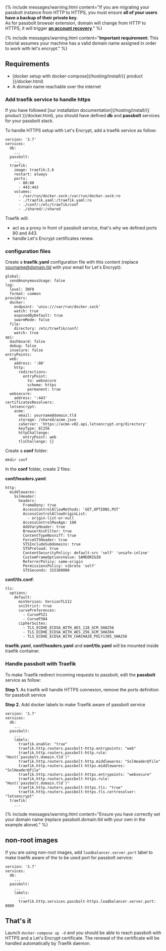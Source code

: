 {% include messages/warning.html
    content="If you are migrating your passbolt instance from HTTP to HTTPS, you must ensure <b>all of your users have a backup of their private key</b>.<br />
    As for passbolt browser extension, domain will change from HTTP to HTTPS, it will trigger <b><a href='/faq/start/account-recover'>an account recovery</a></b>."
%}

{%
    include messages/warning.html
    content="**Important requirement:** This tutorial assumes your machine has a valid domain name assigned in
    order to work with let's encrypt."
%}

## Requirements

* [docker setup with docker-compose](/hosting/install/{{ product }}/docker.html)
* A domain name reachable over the internet

### Add traefik service to handle https

If you have followed [our installation documentation](/hosting/install/{{ product }}/docker.html), you should have defined **db** and **passbolt** services for your passbolt stack.

To handle HTTPS setup with Let's Encrypt, add a traefik service as follow:

```
version: '3.7'
services:
  db:
    ...
  passbolt:
    ...
  traefik:
    image: traefik:2.6
    restart: always
    ports:
      - 80:80
      - 443:443
    volumes:
      - /var/run/docker.sock:/var/run/docker.sock:ro
      - ./traefik.yaml:/traefik.yaml:ro
      - ./conf/:/etc/traefik/conf
      - ./shared/:/shared
```

Traefik will:
* act as a proxy in front of passbolt service, that's why we defined ports 80 and 443.
* handle Let's Encrypt certificates renew.

### configuration files

Create a **traefik.yaml** configuration file with this content (replace yourname@domain.tld with your email for Let's Encrypt):

```
global:
  sendAnonymousUsage: false
log:
  level: INFO
  format: common
providers:
  docker:
    endpoint: 'unix:///var/run/docker.sock'
    watch: true
    exposedByDefault: true
    swarmMode: false
  file:
    directory: /etc/traefik/conf/
    watch: true
api:
  dashboard: false
  debug: false
  insecure: false
entryPoints:
  web:
    address: ':80'
    http:
      redirections:
        entryPoint:
          to: websecure
          scheme: https
          permanent: true
  websecure:
    address: ':443'
certificatesResolvers:
  letsencrypt:
    acme:
      email: yourname@domain.tld
      storage: /shared/acme.json
      caServer: 'https://acme-v02.api.letsencrypt.org/directory'
      keyType: EC256
      httpChallenge:
        entryPoint: web
      tlsChallenge: {}
```

Create a **conf** folder:

```
mkdir conf
```

In the **conf** folder, create 2 files:

**conf/headers.yaml**:

```
http:
  middlewares:
    SslHeader:
      headers:
        FrameDeny: true
        AccessControlAllowMethods: 'GET,OPTIONS,PUT'
        AccessControlAllowOriginList:
          - origin-list-or-null
        AccessControlMaxAge: 100
        AddVaryHeader: true
        BrowserXssFilter: true
        ContentTypeNosniff: true
        ForceSTSHeader: true
        STSIncludeSubdomains: true
        STSPreload: true
        ContentSecurityPolicy: default-src 'self' 'unsafe-inline'
        CustomFrameOptionsValue: SAMEORIGIN
        ReferrerPolicy: same-origin
        PermissionsPolicy: vibrate 'self'
        STSSeconds: 315360000
```

**conf/tls.conf**:

```
tls:
  options:
    default:
      minVersion: VersionTLS12
      sniStrict: true
      curvePreferences:
        - CurveP521
        - CurveP384
      cipherSuites:
        - TLS_ECDHE_ECDSA_WITH_AES_128_GCM_SHA256
        - TLS_ECDHE_ECDSA_WITH_AES_256_GCM_SHA384
        - TLS_ECDHE_ECDSA_WITH_CHACHA20_POLY1305_SHA256
```

**traefik.yaml**, **conf/headers.yaml** and **conf/tls.yaml** will be mounted inside traefik container.

### Handle passbolt with Traefik

To make Traefik redirect incoming requests to passbolt, edit the **passbolt** service as follow:

**Step 1.** As traefik will handle HTTPS connexion, remove the ports definition for passbolt service

**Step 2.** Add docker labels to make Traefik aware of passbolt service

```
version: '3.7'
services:
  db:
    ...
  passbolt:
    ...
    labels:
      traefik.enable: "true"
      traefik.http.routers.passbolt-http.entrypoints: "web"
      traefik.http.routers.passbolt-http.rule: "Host(`passbolt.domain.tld`)"
      traefik.http.routers.passbolt-http.middlewares: "SslHeader@file"
      traefik.http.routers.passbolt-https.middlewares: "SslHeader@file"
      traefik.http.routers.passbolt-https.entrypoints: "websecure"
      traefik.http.routers.passbolt-https.rule: "Host(`passbolt.domain.tld`)"
      traefik.http.routers.passbolt-https.tls: "true"
      traefik.http.routers.passbolt-https.tls.certresolver: "letsencrypt"
  traefik:
    ...
```

{% include messages/warning.html
    content="Ensure you have correctly set your domain name (replace passbolt.domain.tld with your own in the example above)."
%}

## non-root images

If you are using non-root images, add `loadbalancer.server.port` label to make traefik aware of the to be used port for passbolt service:

```
version: '3.7'
services:
  db:
    ...
  passbolt:
    ...
    labels:
      ...
      traefik.http.services.passbolt-https.loadbalancer.server.port: 8080
```

## That's it

Launch `docker-compose up -d` and you should be able to reach passbolt with HTTPS and a Let's Encrypt certificate.
The renewal of the certificate will be handled automatically by Traefik daemon.
